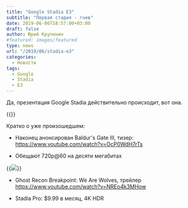 ```yaml
---
title: "Google Stadia E3"
subtitle: "Первая стадия - гнев"
date: 2019-06-06T18:57:00+03:00
draft: false
author: Юрий Крупенин
#featured: images/featured
type: news
url: "/2019/06/stadia-e3"
categories:
  - Новости
tags:
  - Google
  - Stadia
  - E3
---
```

Да, презентация Google Stadia действительно происходит, вот она.

{{<youtube k-BbW6zAjL0>}}


Кратко о уже произошедшем: 

* Наконец анонсирован Baldur's Gate III, тизер: https://www.youtube.com/watch?v=OcP0WdH7rTs

* Обещают 720p@60 на десяти мегабитах

{{<img src="images/stadia-reqs">}}

* Ghost Recon Breakpoint: We Are Wolves, трейлер https://www.youtube.com/watch?v=NREo4k3MHow

* Stadia Pro: $9.99 в месяц, 4K HDR
